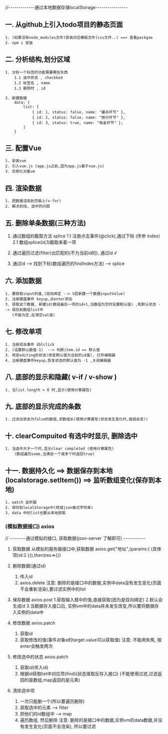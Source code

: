 //-------------通过本地数据存储localStorage----------------
## 一. 从github上引入todo项目的静态页面
    1. (如果没有node_modules文件)安装对应模板文件(css文件..) ==> 查看packgae
    2. npm i 安装 

## 二. 分析结构,划分区域
    1. 分析一个标签的功能需要哪些东西
        1.1 选中状态 , checkked
        1.2 标签名 , name
        1.3 删除时 , id

    2. 新建数据
        data: {
			list: [
				{ id: 1, status: false, name: "屠杀环节" },
				{ id: 2, status: false, name: "旅行环节" },
				{ id: 3, status: true, name: "吸金环节" },
			]
		}

## 三. 配置Vue
    1. 安装vue
    2. 引入vue.js (app.js之前,因为app.js基于vue.js)
    3. 实例化对象vm

## 四. 渲染数据
    1. 把数据渲染到页面上(v-for)
    2. 解决划线, 选中的问题

## 五. 删除单条数据(三种方法)

1. 通过数组的截取方法 splice
    1.1 注册点击事件(@click),通过下标 (传参 index)
    2.1 数组splice(id,1)截取来着一项

2. 通过遍历过滤(filter)出匹配的(不为当前id的), 通过id  √

3. 通过id --> 找到下标(数组遍历的findIndex方法) --> splice


## 六. 添加数据
    1. 要获取input的值,(双向绑定 --> V层新建一个数据inputValue)
    2. 注册键盘事件 keyup,点enter添加
    3. 获取这个数据, 新建id(数组最后一项的id+1,当数组为空时设置默认值) ,和默认状态 --> 保存到数组list中
       (不能为空,在清空val值)

## 七. 修改单项

    1. 注册双击事件 dblclick 
    2. (设置默认数值-1)  --> 判断item.id == 默认值
    3. 改变editing的状态(改变默认值为当前的id值), 打开编辑器   
    4. 注册键盘事件keyup,恢复状态的默认值为 -1 ,关闭编辑器

## 八. 底部的显示和隐藏( v-if / v-show )
    1. 当list.length > 0 时,显示(使用计算属性)

## 九. 底部的显示完成的条数
    1. 过滤出状态为false的数组,求数组长(使用计算属性(状态发生变化时,值就会变))

## 十. clearCompuited 有选中时显示, 删除选中 
    1. 当选中大于一个时,显示clear completed (使用计算属性)
        (数组遍历some,当满足一个或多个时返回true)

## 十一. 数据持久化 ==> 数据保存到本地(localstorage.setItem()) ==> 监听数组变化(保存到本地)
    1. watch 监听器
    2. 保存到localStorage中(转成json格式字符串)
    3. data 中的list也要从本地获取

### (模拟数据接口) axios
// --------通过模拟的接口, 获取数据(json-server 了解即可) -----------
1. 获取数据
    从模拟的服务器接口中,获取数据
    axios.get("地址",{params:{ (具体项)id:2 }}),then(res=>{})

2. 删除数据(通过id)
    1. 传入id
    2. axios.delete
    注意: 删除的是接口中的数据,实例中data没有发生变化(页面不会重新渲染),要过滤实例中的list

3. 保存数据 axios.post
    1.获取输入框中的值,直接获取(因为是双向绑定)
    2.默认会生成id
    3.当数据存入接口后, 实例vm中的data并未发生改变,所以要将数据存入实例的data中

4. 修改数据 axios.patch
    1. 获取id
    2. 获取修改的值(事件对象e的target.value可以获取值)
    注意: 不能用失焦, 按enter会触发两次

5. 修改选中的状态 axios.patch
    1. 获取id(传入id)
    2. 根据id获取list中对应项(find)(状态值取反存入接口)
    (不能使用过滤,过滤返回的是数组,map返回的是元素)

6. 清除选中项
    1. 一次只能删一个(所以要遍历删除)
    2. 获取选中的元素 --> filter
    3. 把他们的id数组中 --> map
    4. 遍历数组, 然后删除
    注意: 删除的是接口中的数据,实例vm的data数据,并没有发生变化(页面不会渲染),
    所以要过滤

